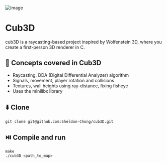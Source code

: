 ![image](https://github.com/user-attachments/assets/2cf08668-edff-499e-83a2-357890cfd0f8)

# Cub3D
cub3D is a raycasting-based project inspired by Wolfenstein 3D, where you create a first-person 3D renderer in C. 

## 📖 Concepts covered in Cub3D
- Raycasting, DDA (Digital Differential Analyzer) algorithm
- Signals, movement, player rotation and collisions
- Textures, wall heights using ray-distance, fixing fisheye
- Uses the minilibx library 

## ⬇️ Clone
```
git clone git@github.com:Sheldon-Chong/cub3D.git
```

## ⏯️ Compile and run
```
make
./cub3D <path_to_map>
```


